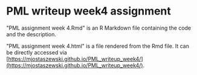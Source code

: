 # PML writeup week4 assignment

"PML assignment week 4.Rmd" is an R Markdown file containing the code and the description.

"PML assignment week 4.html" is a file rendered from the Rmd file. It can be directly accessed via [https://mjostaszewski.github.io/PML_writeup_week4/](https://mjostaszewski.github.io/PML_writeup_week4/).

